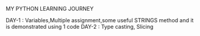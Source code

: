 MY PYTHON LEARNING JOURNEY

DAY-1 : Variables,Multiple assignment,some useful STRINGS method and it is demonstrated using 1 code
DAY-2 : Type casting, Slicing
